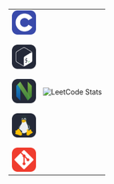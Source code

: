 <table>
  <tr>
    <!-- Colonne gauche : Logos des compétences -->
    <td valign="top">
      <div align="center">
        <a href="https://en.wikipedia.org/wiki/C_(programming_language)" target="_blank">
          <img src="https://github.com/tandpfun/skill-icons/blob/main/icons/C.svg" width="48" alt="C" />
        </a>
        <br><br>
        <a href="https://en.wikipedia.org/wiki/Bash_(Unix_shell)" target="_blank">
          <img src="https://raw.githubusercontent.com/tandpfun/skill-icons/65dea6c4eaca7da319e552c09f4cf5a9a8dab2c8/icons/Bash-Dark.svg" width="48" alt="Bash" />
        </a>
        <br><br>
        <a href="https://en.wikipedia.org/wiki/Vim_(text_editor)" target="_blank">
          <img src="https://github.com/tandpfun/skill-icons/blob/main/icons/NeoVim-Dark.svg" width="48" alt="NeoVim" />
        </a>
        <br><br>
        <a href="https://en.wikipedia.org/wiki/List_of_Linux_distributions" target="_blank">
          <img src="https://github.com/tandpfun/skill-icons/blob/main/icons/Linux-Dark.svg" width="48" alt="Linux" />
        </a>
        <br><br>
        <a href="https://en.wikipedia.org/wiki/Git" target="_blank">
          <img src="https://github.com/tandpfun/skill-icons/blob/main/icons/Git.svg" width="48" alt="Git" />
        </a>
      </div>
    </td>
    <!-- Colonne droite : Stats et logo -->
    <td valign="right">
      <div align="center">
        <img src="https://leetcard.jacoblin.cool/sdemey00?theme=wtf" 
             width="500" 
             alt="LeetCode Stats" />
      </div>
    </td>
  </tr>
</table>
